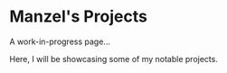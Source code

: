 # Manzel's Projects

A work-in-progress page...

Here, I will be showcasing some of my notable projects.


